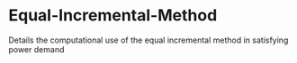 # Equal-Incremental-Method
Details the computational use of the equal incremental method in satisfying power demand  
